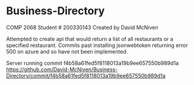 # Business-Directory
COMP 2068
Student # 200330143
Created by David McNiven

Attempted to create api that would return a list of all restaurants or a specified restaurant.
Commits past installing jsonwebtoken returning error 500 on azure and so have not been implemented.

Server running commit f4b58a61fed5f8118013a19b9ee657550b989d1a
https://github.com/David-McNiven/Business-Directory/commit/f4b58a61fed5f8118013a19b9ee657550b989d1a
